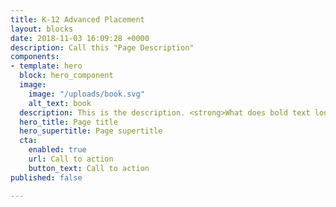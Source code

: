 ```yaml
---
title: K-12 Advanced Placement
layout: blocks
date: 2018-11-03 16:09:28 +0000
description: Call this "Page Description"
components:
- template: hero
  block: hero_component
  image:
    image: "/uploads/book.svg"
    alt_text: book
  description: This is the description. <strong>What does bold text look like?</strong>
  hero_title: Page title
  hero_supertitle: Page supertitle
  cta:
    enabled: true
    url: Call to action
    button_text: Call to action
published: false

---
```

